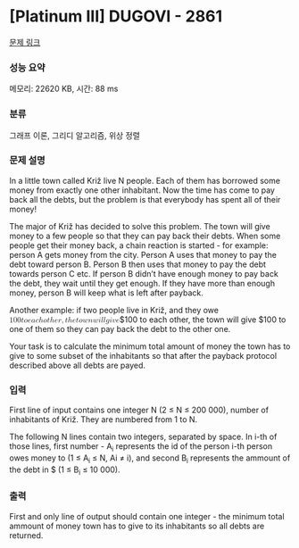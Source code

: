 # [Platinum III] DUGOVI - 2861 

[문제 링크](https://www.acmicpc.net/problem/2861) 

### 성능 요약

메모리: 22620 KB, 시간: 88 ms

### 분류

그래프 이론, 그리디 알고리즘, 위상 정렬

### 문제 설명

<p>In a little town called Križ live N people. Each of them has borrowed some money from exactly one other inhabitant. Now the time has come to pay back all the debts, but the problem is that everybody has spent all of their money! </p>

<p>The major of Križ has decided to solve this problem. The town will give money to a few people so that they can pay back their debts. When some people get their money back, a chain reaction is started - for example: person A gets money from the city. Person A uses that money to pay the debt toward person B. Person B then uses that money to pay the debt towards person C etc. If person B didn’t have enough money to pay back the debt, they wait until they get enough. If they have more than enough money, person B will keep what is left after payback. </p>

<p>Another example: if two people live in Križ, and they owe <mjx-container class="MathJax" jax="CHTML" style="font-size: 99.9%; position: relative;"><mjx-math class="MJX-TEX" aria-hidden="true"><mjx-mn class="mjx-n"><mjx-c class="mjx-c31"></mjx-c><mjx-c class="mjx-c30"></mjx-c><mjx-c class="mjx-c30"></mjx-c></mjx-mn><mjx-mi class="mjx-i"><mjx-c class="mjx-c1D461 TEX-I"></mjx-c></mjx-mi><mjx-mi class="mjx-i"><mjx-c class="mjx-c1D45C TEX-I"></mjx-c></mjx-mi><mjx-mi class="mjx-i"><mjx-c class="mjx-c1D452 TEX-I"></mjx-c></mjx-mi><mjx-mi class="mjx-i"><mjx-c class="mjx-c1D44E TEX-I"></mjx-c></mjx-mi><mjx-mi class="mjx-i"><mjx-c class="mjx-c1D450 TEX-I"></mjx-c></mjx-mi><mjx-mi class="mjx-i"><mjx-c class="mjx-c210E TEX-I"></mjx-c></mjx-mi><mjx-mi class="mjx-i"><mjx-c class="mjx-c1D45C TEX-I"></mjx-c></mjx-mi><mjx-mi class="mjx-i"><mjx-c class="mjx-c1D461 TEX-I"></mjx-c></mjx-mi><mjx-mi class="mjx-i"><mjx-c class="mjx-c210E TEX-I"></mjx-c></mjx-mi><mjx-mi class="mjx-i"><mjx-c class="mjx-c1D452 TEX-I"></mjx-c></mjx-mi><mjx-mi class="mjx-i"><mjx-c class="mjx-c1D45F TEX-I"></mjx-c></mjx-mi><mjx-mo class="mjx-n"><mjx-c class="mjx-c2C"></mjx-c></mjx-mo><mjx-mi class="mjx-i" space="2"><mjx-c class="mjx-c1D461 TEX-I"></mjx-c></mjx-mi><mjx-mi class="mjx-i"><mjx-c class="mjx-c210E TEX-I"></mjx-c></mjx-mi><mjx-mi class="mjx-i"><mjx-c class="mjx-c1D452 TEX-I"></mjx-c></mjx-mi><mjx-mi class="mjx-i"><mjx-c class="mjx-c1D461 TEX-I"></mjx-c></mjx-mi><mjx-mi class="mjx-i"><mjx-c class="mjx-c1D45C TEX-I"></mjx-c></mjx-mi><mjx-mi class="mjx-i"><mjx-c class="mjx-c1D464 TEX-I"></mjx-c></mjx-mi><mjx-mi class="mjx-i"><mjx-c class="mjx-c1D45B TEX-I"></mjx-c></mjx-mi><mjx-mi class="mjx-i"><mjx-c class="mjx-c1D464 TEX-I"></mjx-c></mjx-mi><mjx-mi class="mjx-i"><mjx-c class="mjx-c1D456 TEX-I"></mjx-c></mjx-mi><mjx-mi class="mjx-i"><mjx-c class="mjx-c1D459 TEX-I"></mjx-c></mjx-mi><mjx-mi class="mjx-i"><mjx-c class="mjx-c1D459 TEX-I"></mjx-c></mjx-mi><mjx-mi class="mjx-i"><mjx-c class="mjx-c1D454 TEX-I"></mjx-c></mjx-mi><mjx-mi class="mjx-i"><mjx-c class="mjx-c1D456 TEX-I"></mjx-c></mjx-mi><mjx-mi class="mjx-i"><mjx-c class="mjx-c1D463 TEX-I"></mjx-c></mjx-mi><mjx-mi class="mjx-i"><mjx-c class="mjx-c1D452 TEX-I"></mjx-c></mjx-mi></mjx-math><mjx-assistive-mml unselectable="on" display="inline"><math xmlns="http://www.w3.org/1998/Math/MathML"><mn>100</mn><mi>t</mi><mi>o</mi><mi>e</mi><mi>a</mi><mi>c</mi><mi>h</mi><mi>o</mi><mi>t</mi><mi>h</mi><mi>e</mi><mi>r</mi><mo>,</mo><mi>t</mi><mi>h</mi><mi>e</mi><mi>t</mi><mi>o</mi><mi>w</mi><mi>n</mi><mi>w</mi><mi>i</mi><mi>l</mi><mi>l</mi><mi>g</mi><mi>i</mi><mi>v</mi><mi>e</mi></math></mjx-assistive-mml><span aria-hidden="true" class="no-mathjax mjx-copytext">$100 to each other, the town will give $</span></mjx-container>100 to one of them so they can pay back the debt to the other one. </p>

<p>Your task is to calculate the minimum total amount of money the town has to give to some subset of the inhabitants so that after the payback protocol described above all debts are payed. </p>

### 입력 

 <p>First line of input contains one integer N (2 ≤ N ≤ 200 000), number of inhabitants of Križ. They are numbered from 1 to N. </p>

<p>The following N lines contain two integers, separated by space. In i-th of those lines, first number - A<sub>i</sub> represents the id of the person i-th person owes money to (1 ≤ A<sub>i</sub> ≤ N, Ai ≠ i), and second B<sub>i</sub> represents the ammount of the debt in $ (1 ≤ B<sub>i</sub> ≤ 10 000). </p>

### 출력 

 <p>First and only line of output should contain one integer - the minimum total ammount of money town has to give to its inhabitants so all debts are returned. </p>

